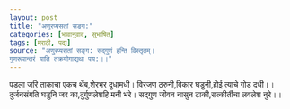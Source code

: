 ```yaml
---
layout: post
title: "अणुरप्यसतां सङ्ग:"
categories: [भावानुवाद, सुभाषित]
tags: [मराठी, पद्य]
source: "अणुरप्यसतां सङ्ग: सद्गुणं हन्ति विस्तृतम्।
गुणरूपान्तरं याति तक्रयोगाद्यथा पय:।।"
---
```


पडला जरि ताकाचा एकच थेंब,शेरभर दुधामधी।
विरजण ठरुनी,विकार घडुनी,होई त्याचे गोड दधी।।
दुर्जनसंगति घडुनि जर का,दुर्गुणलेशहि मनी भरे।
सद्गुण जीवन नासुन टाकी,सत्कीर्तीचा लवलेश नुरे।।
